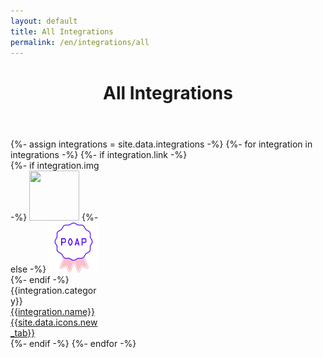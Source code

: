 ```yaml
---
layout: default
title: All Integrations
permalink: /en/integrations/all
---
```



<header class="py-5 poap-purple-light">
  <div class="container text-center my-0 my-md-3 my-lg-5">
    <h1 class="display-6 fw-bold mb-3">All Integrations</h1>
  </div>
</header>

<section class="">
  <div class="container py-4 border-bottom">
  	<div class="row row-cols-auto justify-content-center mt-4">
      {%- assign integrations = site.data.integrations -%}
      {%- for integration in integrations -%}
        {%- if integration.link -%}
          <div class="col mb-4">
            <div class="card rounded-3 h-100" style="width: 9rem;">
              <div class="card-body rounded-2 text-center">
                {%- if integration.img -%}
                  <img src="{{integration.img}}" class="img-fluid mx-auto mb-2 rounded-circle" style="width: 5rem; height: 5rem; background-color: {{integration.bg_color}};">
                {%- else -%}
                  <img src="/assets/img/poap-badge.png" class="img-fluid mx-auto mb-2 rounded-circle" style="width: 5rem; height: 5rem;">
                {%- endif -%}
                <div class="badge rounded-pill mb-2 me-1 bg-light text-dark">{{integration.category}}</div>
                <a href="{{integration.link}}" target="_blank" class="d-block text-decoration-none fs-6 link-dark">{{integration.name}} {{site.data.icons.new_tab}}</a>
              </div>
            </div>
          </div>
        {%- endif -%}
      {%- endfor -%}
    </div>
  </div>
</section>